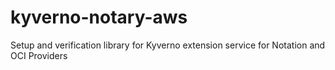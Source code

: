 # kyverno-notary-aws
Setup and verification library for Kyverno extension service for Notation and OCI Providers


